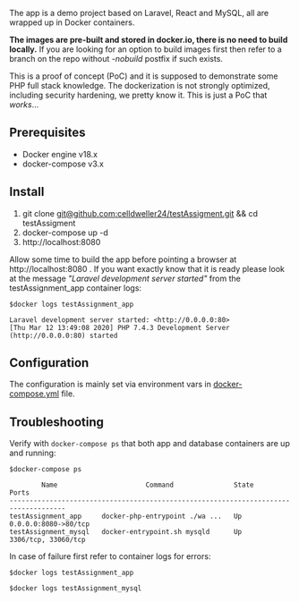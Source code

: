 The app is a demo project based on Laravel, React and MySQL, all are wrapped up in Docker containers.

__The images are pre-built and stored in docker.io, there is no need to build locally.__ If you are looking for an option
to build images first then refer to a branch on the repo without _-nobuild_ postfix if such exists.

This is a proof of concept (PoC) and it is supposed to demonstrate some PHP full stack knowledge. The dockerization is not  strongly optimized, including security hardening, we pretty know it. This is just a PoC that _works_...

## Prerequisites

 - Docker engine v18.x
 - docker-compose v3.x

## Install

1. git clone [git@github.com:celldweller24/testAssigment.git](https://github.com/celldweller24/testAssigment) && cd testAssigment
1. docker-compose up -d
1. http://localhost:8080

Allow some time to build the app before pointing a browser at http://localhost:8080 . If you want exactly know that it is ready please look at the message _"Laravel development server started"_ from the testAssignment_app container logs: 

```
$docker logs testAssignment_app

Laravel development server started: <http://0.0.0.0:80>
[Thu Mar 12 13:49:08 2020] PHP 7.4.3 Development Server (http://0.0.0.0:80) started
```

## Configuration

The configuration is mainly set via environment vars in [docker-compose.yml](docker-compose.yml) file.

## Troubleshooting

Verify with `docker-compose ps` that both app and database containers are up and running: 

```
$docker-compose ps

        Name                      Command               State          Ports
------------------------------------------------------------------------------------
testAssignment_app     docker-php-entrypoint ./wa ...   Up      0.0.0.0:8080->80/tcp
testAssignment_mysql   docker-entrypoint.sh mysqld      Up      3306/tcp, 33060/tcp
```

In case of failure first refer to container logs for errors:

```
$docker logs testAssignment_app
```

```
$docker logs testAssignment_mysql
```
